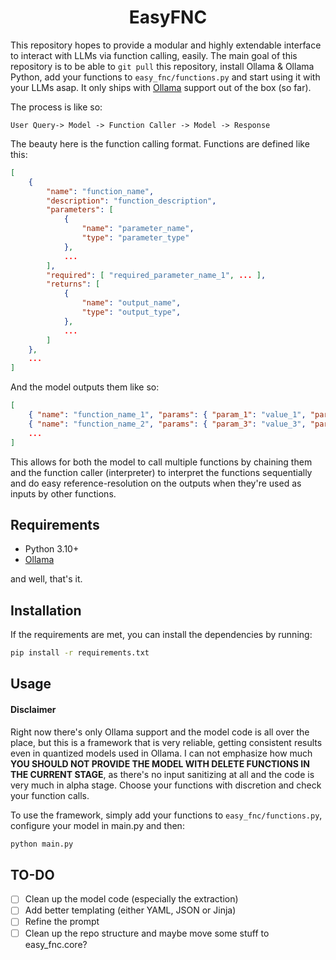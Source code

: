 <h1 align="center">EasyFNC</h1>

This repository hopes to provide a modular and highly extendable interface to interact with LLMs via function calling, easily. The main goal of this repository is to be able to `git pull` this repository, install Ollama & Ollama Python, add your functions to `easy_fnc/functions.py` and start using it with your LLMs asap. It only ships with [Ollama](https://github.com/ollama/ollama) support out of the box (so far).

The process is like so:

```
User Query-> Model -> Function Caller -> Model -> Response
```

The beauty here is the function calling format. Functions are defined like this:
    
```json
[
    {
        "name": "function_name",
        "description": "function_description",
        "parameters": [
            {
                "name": "parameter_name",
                "type": "parameter_type"
            },
            ...
        ],
        "required": [ "required_parameter_name_1", ... ],
        "returns": [
            {
                "name": "output_name",
                "type": "output_type",
            },
            ...
        ]
    },
    ...
] 
```

And the model outputs them like so:

```json
[
    { "name": "function_name_1", "params": { "param_1": "value_1", "param_2": "value_2" }, "output": "output_1"},
    { "name": "function_name_2", "params": { "param_3": "value_3", "param_4": "output_1"}, "output": "output_2"},
    ...
]
```

This allows for both the model to call multiple functions by chaining them and the function caller (interpreter) to interpret the functions sequentially and do easy reference-resolution on the outputs when they're used as inputs by other functions.

## Requirements

* Python 3.10+
* [Ollama](https://ollama.com/download)

and well, that's it. 

## Installation

If the requirements are met, you can install the dependencies by running:

```bash
pip install -r requirements.txt
```
## Usage

####  **Disclaimer**
Right now there's only Ollama support and the model code is all over the place, but this is a framework that is very reliable, getting consistent results even in quantized models used in Ollama. I can not emphasize how much **YOU SHOULD NOT PROVIDE THE MODEL WITH DELETE FUNCTIONS IN THE CURRENT STAGE**, as there's no input sanitizing at all and the code is very much in alpha stage. Choose your functions with discretion and check your function calls.

To use the framework, simply add your functions to `easy_fnc/functions.py`, configure your model in main.py and then:

```bash
python main.py
```

## TO-DO

- [ ] Clean up the model code (especially the extraction)
- [ ] Add better templating (either YAML, JSON or Jinja)
- [ ] Refine the prompt
- [ ] Clean up the repo structure and maybe move some stuff to easy_fnc.core?